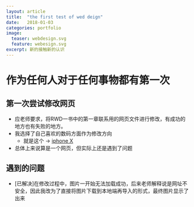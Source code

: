 ```yaml
---
layout: article
title:  "the first test of wed deign"
date:   2018-01-03
categories: portfolio
image:
  teaser: webdesign.svg
  feature: webesign.svg
excerpt: 新的接触新的认识
---
```


# 作为任何人对于任何事物都有第一次

## 第一次尝试修改网页

- 应老师要求，将RWD一书中的第一章联系用的网页文件进行修改，有成功的地方也有失败的地方。
- 我选择了自己喜欢的数码方面作为修改方向
    - 就是这个 → [iphone X](https://luo00789.github.io/portfolio/first/index.html)
- 总体上来说算是一个网页，但实际上还是遇到了问题

## 遇到的问题

- [已解决]在修改过程中，图片一开始无法加载成功，后来老师解释说是网址不安全，因此我改为了直接将图片下载到本地端再导入的形式，最终图片显示了出来

